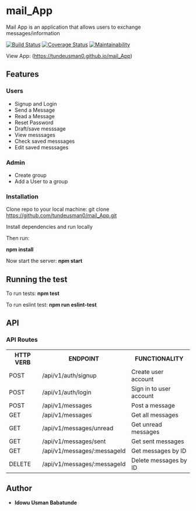# mail_App
Mail App is an application that allows users to exchange messages/information

[![Build Status](https://travis-ci.com/tundeusman0/mail_App.svg?branch=develop)](https://travis-ci.com/tundeusman0/mail_App)
[![Coverage Status](https://coveralls.io/repos/github/tundeusman0/mail_App/badge.svg?branch=bg-travis-build-error-164516577)](https://coveralls.io/github/tundeusman0/mail_App?branch=bg-travis-build-error-164516577)
[![Maintainability](https://api.codeclimate.com/v1/badges/97c54f2847f698fa0e5b/maintainability)](https://codeclimate.com/github/tundeusman0/mail_App/maintainability)

View App: (https://tundeusman0.github.io/mail_App)
## Features

### Users
* Signup and Login
* Send a Message
* Read a Message
* Reset Password
* Draft/save messsage
* View messsages
* Check saved messsages
* Edit saved messsages

### Admin
* Create group
* Add a User to a group

### Installation

Clone repo to your local machine:
git clone https://github.com/tundeusman0/mail_App.git

Install dependencies and run locally

Then run:

**npm install**

Now start the server:
    **npm start**

## Running the test
To run tests:
 **npm test**

To run eslint test:
 **npm run eslint-test**

## API
<!-- API is deployed at [here]() on heroku. -->

### API Routes
<table>
	<tr>
		<th>HTTP VERB</th>
		<th>ENDPOINT</th>
		<th>FUNCTIONALITY</th>
	</tr>
	<tr>
		<td>POST</td>
		<td>/api/v1/auth/signup</td> 
		<td>Create user account</td>
	</tr>
	<tr>
		<td>POST</td>
		<td>/api/v1/auth/login</td> 
		<td>Sign in to user account</td>
	</tr>
	<tr>
		<td>POST</td>
		<td>/api/v1/messages</td> 
		<td>Post a message</td>
	</tr>
	<tr>
		<td>GET</td>
		<td>/api/v1/messages</td> 
		<td>Get all messages</td>
	</tr>
	<tr>
		<td>GET</td>
		<td>/api/v1/messages/unread</td> 
		<td>Get unread messages</td>
	</tr>
	<tr>
		<td>GET</td>
		<td>/api/v1/messages/sent</td> 
		<td>Get sent messages</td>
	</tr>
	<tr>
		<td>GET</td>
		<td>/api/v1/messages/:messageId</td> 
		<td>Get messages by ID</td>
	</tr>
	<tr>
		<td>DELETE</td>
		<td>/api/v1/messages/:messageId</td> 
		<td>Delete messages by ID</td>
	</tr>
</table>

## Author

* **Idowu Usman Babatunde**
